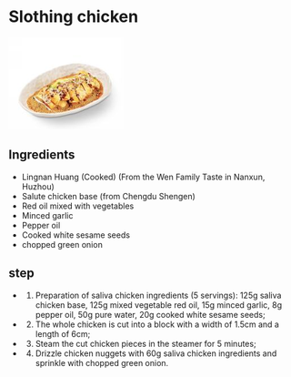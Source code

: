 # Slothing chicken

![口水鸡](/images/口水鸡.png)

## Ingredients

- Lingnan Huang (Cooked) (From the Wen Family Taste in Nanxun, Huzhou)
- Salute chicken base (from Chengdu Shengen)
- Red oil mixed with vegetables
- Minced garlic
- Pepper oil
- Cooked white sesame seeds
- chopped green onion

## step

- 1. Preparation of saliva chicken ingredients (5 servings): 125g saliva chicken base, 125g mixed vegetable red oil, 15g minced garlic, 8g pepper oil, 50g pure water, 20g cooked white sesame seeds;
- 2. The whole chicken is cut into a block with a width of 1.5cm and a length of 6cm;
- 3. Steam the cut chicken pieces in the steamer for 5 minutes;
- 4. Drizzle chicken nuggets with 60g saliva chicken ingredients and sprinkle with chopped green onion.
